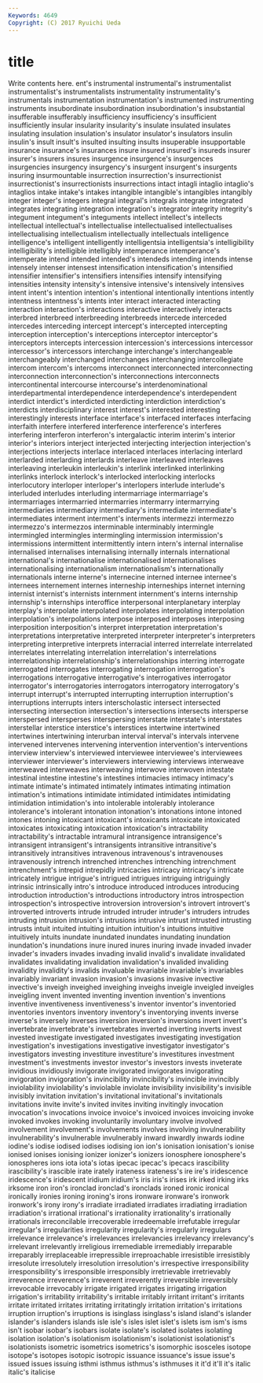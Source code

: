 ```yaml
---
Keywords: 4649 
Copyright: (C) 2017 Ryuichi Ueda
---
```


# title

Write contents here.
ent's instrumental instrumental's instrumentalist instrumentalist's instrumentalists instrumentality instrumentality's instrumentals
instrumentation instrumentation's instrumented instrumenting instruments insubordinate insubordination insubordination's insubstantial insufferable
insufferably insufficiency insufficiency's insufficient insufficiently insular insularity insularity's insulate insulated
insulates insulating insulation insulation's insulator insulator's insulators insulin insulin's insult
insult's insulted insulting insults insuperable insupportable insurance insurance's insurances insure
insured insured's insureds insurer insurer's insurers insures insurgence insurgence's insurgences
insurgencies insurgency insurgency's insurgent insurgent's insurgents insuring insurmountable insurrection insurrection's
insurrectionist insurrectionist's insurrectionists insurrections intact intagli intaglio intaglio's intaglios intake
intake's intakes intangible intangible's intangibles intangibly integer integer's integers integral
integral's integrals integrate integrated integrates integrating integration integration's integrator integrity
integrity's integument integument's integuments intellect intellect's intellects intellectual intellectual's intellectualise
intellectualised intellectualises intellectualising intellectualism intellectually intellectuals intelligence intelligence's intelligent intelligently
intelligentsia intelligentsia's intelligibility intelligibility's intelligible intelligibly intemperance intemperance's intemperate intend
intended intended's intendeds intending intends intense intensely intenser intensest intensification
intensification's intensified intensifier intensifier's intensifiers intensifies intensify intensifying intensities intensity
intensity's intensive intensive's intensively intensives intent intent's intention intention's intentional
intentionally intentions intently intentness intentness's intents inter interact interacted interacting
interaction interaction's interactions interactive interactively interacts interbred interbreed interbreeding interbreeds
intercede interceded intercedes interceding intercept intercept's intercepted intercepting interception interception's
interceptions interceptor interceptor's interceptors intercepts intercession intercession's intercessions intercessor intercessor's
intercessors interchange interchange's interchangeable interchangeably interchanged interchanges interchanging intercollegiate intercom
intercom's intercoms interconnect interconnected interconnecting interconnection interconnection's interconnections interconnects intercontinental
intercourse intercourse's interdenominational interdepartmental interdependence interdependence's interdependent interdict interdict's interdicted
interdicting interdiction interdiction's interdicts interdisciplinary interest interest's interested interesting interestingly
interests interface interface's interfaced interfaces interfacing interfaith interfere interfered interference
interference's interferes interfering interferon interferon's intergalactic interim interim's interior interior's
interiors interject interjected interjecting interjection interjection's interjections interjects interlace interlaced
interlaces interlacing interlard interlarded interlarding interlards interleave interleaved interleaves interleaving
interleukin interleukin's interlink interlinked interlinking interlinks interlock interlock's interlocked interlocking
interlocks interlocutory interloper interloper's interlopers interlude interlude's interluded interludes interluding
intermarriage intermarriage's intermarriages intermarried intermarries intermarry intermarrying intermediaries intermediary intermediary's
intermediate intermediate's intermediates interment interment's interments intermezzi intermezzo intermezzo's intermezzos
interminable interminably intermingle intermingled intermingles intermingling intermission intermission's intermissions intermittent
intermittently intern intern's internal internalise internalised internalises internalising internally internals
international international's internationalise internationalised internationalises internationalising internationalism internationalism's internationally internationals
interne interne's internecine interned internee internee's internees internement internes interneship
interneships internet interning internist internist's internists internment internment's interns internship
internship's internships interoffice interpersonal interplanetary interplay interplay's interpolate interpolated interpolates
interpolating interpolation interpolation's interpolations interpose interposed interposes interposing interposition interposition's
interpret interpretation interpretation's interpretations interpretative interpreted interpreter interpreter's interpreters interpreting
interpretive interprets interracial interred interrelate interrelated interrelates interrelating interrelation interrelation's
interrelations interrelationship interrelationship's interrelationships interring interrogate interrogated interrogates interrogating interrogation
interrogation's interrogations interrogative interrogative's interrogatives interrogator interrogator's interrogatories interrogators interrogatory
interrogatory's interrupt interrupt's interrupted interrupting interruption interruption's interruptions interrupts inters
interscholastic intersect intersected intersecting intersection intersection's intersections intersects intersperse interspersed
intersperses interspersing interstate interstate's interstates interstellar interstice interstice's interstices intertwine
intertwined intertwines intertwining interurban interval interval's intervals intervene intervened intervenes
intervening intervention intervention's interventions interview interview's interviewed interviewee interviewee's interviewees
interviewer interviewer's interviewers interviewing interviews interweave interweaved interweaves interweaving interwove
interwoven intestate intestinal intestine intestine's intestines intimacies intimacy intimacy's intimate
intimate's intimated intimately intimates intimating intimation intimation's intimations intimidate intimidated
intimidates intimidating intimidation intimidation's into intolerable intolerably intolerance intolerance's intolerant
intonation intonation's intonations intone intoned intones intoning intoxicant intoxicant's intoxicants
intoxicate intoxicated intoxicates intoxicating intoxication intoxication's intractability intractability's intractable intramural
intransigence intransigence's intransigent intransigent's intransigents intransitive intransitive's intransitively intransitives intravenous
intravenous's intravenouses intravenously intrench intrenched intrenches intrenching intrenchment intrenchment's intrepid
intrepidly intricacies intricacy intricacy's intricate intricately intrigue intrigue's intrigued intrigues
intriguing intriguingly intrinsic intrinsically intro's introduce introduced introduces introducing introduction
introduction's introductions introductory intros introspection introspection's introspective introversion introversion's introvert
introvert's introverted introverts intrude intruded intruder intruder's intruders intrudes intruding
intrusion intrusion's intrusions intrusive intrust intrusted intrusting intrusts intuit intuited
intuiting intuition intuition's intuitions intuitive intuitively intuits inundate inundated inundates
inundating inundation inundation's inundations inure inured inures inuring invade invaded
invader invader's invaders invades invading invalid invalid's invalidate invalidated invalidates
invalidating invalidation invalidation's invalided invaliding invalidity invalidity's invalids invaluable invariable
invariable's invariables invariably invariant invasion invasion's invasions invasive invective invective's
inveigh inveighed inveighing inveighs inveigle inveigled inveigles inveigling invent invented
inventing invention invention's inventions inventive inventiveness inventiveness's inventor inventor's inventoried
inventories inventors inventory inventory's inventorying invents inverse inverse's inversely inverses
inversion inversion's inversions invert invert's invertebrate invertebrate's invertebrates inverted inverting
inverts invest invested investigate investigated investigates investigating investigation investigation's investigations
investigative investigator investigator's investigators investing investiture investiture's investitures investment investment's
investments investor investor's investors invests inveterate invidious invidiously invigorate invigorated
invigorates invigorating invigoration invigoration's invincibility invincibility's invincible invincibly inviolability inviolability's
inviolable inviolate invisibility invisibility's invisible invisibly invitation invitation's invitational invitational's
invitationals invitations invite invite's invited invites inviting invitingly invocation invocation's
invocations invoice invoice's invoiced invoices invoicing invoke invoked invokes invoking
involuntarily involuntary involve involved involvement involvement's involvements involves involving invulnerability
invulnerability's invulnerable invulnerably inward inwardly inwards iodine iodine's iodise iodised
iodises iodising ion ion's ionisation ionisation's ionise ionised ionises ionising
ionizer ionizer's ionizers ionosphere ionosphere's ionospheres ions iota iota's iotas
ipecac ipecac's ipecacs irascibility irascibility's irascible irate irately irateness irateness's
ire ire's iridescence iridescence's iridescent iridium iridium's iris iris's irises
irk irked irking irks irksome iron iron's ironclad ironclad's ironclads
ironed ironic ironical ironically ironies ironing ironing's irons ironware ironware's
ironwork ironwork's irony irony's irradiate irradiated irradiates irradiating irradiation irradiation's
irrational irrational's irrationality irrationality's irrationally irrationals irreconcilable irrecoverable irredeemable irrefutable
irregular irregular's irregularities irregularity irregularity's irregularly irregulars irrelevance irrelevance's irrelevances
irrelevancies irrelevancy irrelevancy's irrelevant irrelevantly irreligious irremediable irremediably irreparable irreparably
irreplaceable irrepressible irreproachable irresistible irresistibly irresolute irresolutely irresolution irresolution's irrespective
irresponsibility irresponsibility's irresponsible irresponsibly irretrievable irretrievably irreverence irreverence's irreverent irreverently
irreversible irreversibly irrevocable irrevocably irrigate irrigated irrigates irrigating irrigation irrigation's
irritability irritability's irritable irritably irritant irritant's irritants irritate irritated irritates
irritating irritatingly irritation irritation's irritations irruption irruption's irruptions is isinglass
isinglass's island island's islander islander's islanders islands isle isle's isles
islet islet's islets ism ism's isms isn't isobar isobar's isobars
isolate isolate's isolated isolates isolating isolation isolation's isolationism isolationism's isolationist
isolationist's isolationists isometric isometrics isometrics's isomorphic isosceles isotope isotope's isotopes
isotopic isotropic issuance issuance's issue issue's issued issues issuing isthmi
isthmus isthmus's isthmuses it it'd it'll it's italic italic's italicise
